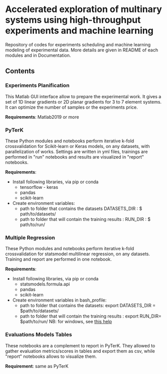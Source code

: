 # Accelerated exploration of multinary systems using high-throughput experiments and machine learning

Repository of codes for experiments scheduling and machine learning modeling of experimental data. 
More details are given in README of each modules and in Documentation. 

## Contents 

### Experiments Planification

This Matlab GUI interface allow to prepare the experimental work. It gives a set of 1D linear gradients or 2D planar gradients for 3 to 7 element systems. It can optimize the number of samples or the experiments price.  

__Requirements__: Matlab2019 or more 


### PyTerK 

These Python modules and notebooks perform iterative k-fold crossvalidation for Scikit-learn or Keras models, on any datasets, with parallelization of works. Settings are written in yml files, trainings are performed in "run" notebooks and results are visualized in "report" notebooks.  

__Requirements__:
* Install following libraries, via pip or conda
	* tensorflow - keras
	* pandas 
	* scikit-learn
* Create environment variables:
	* path to folder that contains the datasets DATASETS_DIR : $ path/to/datasets/
	* path to folder that will contain the training results : RUN_DIR : $ path/to/run/ 

### Multiple Regression

These Python modules and notebooks perform iterative k-fold crossvalidation for statsmodel multilinear regression, on any datasets. Training and report are performed in one notebook. 

__Requirements__: 
* Install following libraries, via pip or conda
	* statsmodels.formula.api
	* pandas
	* scikit-learn
* Create environment variables in bash_profile:
	* path to folder that contains the datasets: export DATASETS_DIR = $path/to/datasets/
	* path to folder that will contain the training results : export RUN_DIR= $path/to/run/
NB: for windows, see [this help](https://docs.oracle.com/en/database/oracle/machine-learning/oml4r/1.5.1/oread/creating-and-modifying-environment-variables-on-windows.html)

### Evaluations Models Tables

These notebooks are a complement to report in PyTerK. They allowed to gather evaluation metrics/scores in tables and export them as csv, while "report" notebooks allows to visualize them. 

__Requirement__: same as PyTerK


